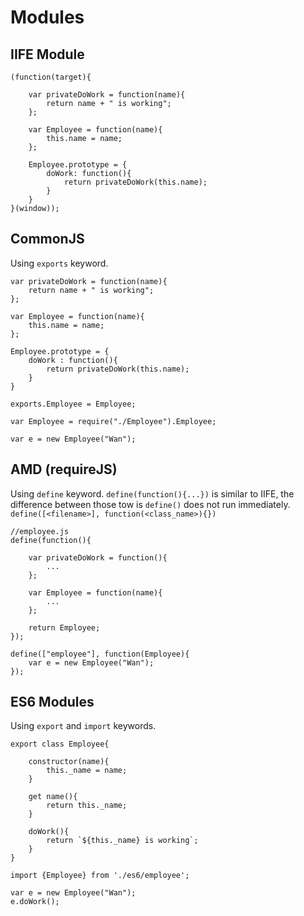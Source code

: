 # Modules

## IIFE Module
```
(function(target){

	var privateDoWork = function(name){
		return name + " is working";
	};
	
	var Employee = function(name){
		this.name = name;
	};
	
	Employee.prototype = {
		doWork: function(){
			return privateDoWork(this.name);
		}
	}
}(window));
```


## CommonJS
Using `exports` keyword.
```
var privateDoWork = function(name){
	return name + " is working";
};

var Employee = function(name){
	this.name = name;
};

Employee.prototype = {
	doWork : function(){
		return privateDoWork(this.name);
	}
}

exports.Employee = Employee;
```

```
var Employee = require("./Employee").Employee;

var e = new Employee("Wan");
```

## AMD (requireJS)

Using `define` keyword.
`define(function(){...})` is similar to IIFE, the difference between those tow is `define()` does not run immediately.
`define([<filename>], function(<class_name>){})`
```
//employee.js
define(function(){

	var privateDoWork = function(){
		...
	};
	
	var Employee = function(name){
		...
	};
	
	return Employee;
});
```

```
define(["employee"], function(Employee){
	var e = new Employee("Wan");
});
```

## ES6 Modules

Using `export` and `import` keywords.

```
export class Employee{

	constructor(name){
		this._name = name;
	}
	
	get name(){
		return this._name;
	}
	
	doWork(){
		return `${this._name} is working`;
	}
}
```

```
import {Employee} from './es6/employee';

var e = new Employee("Wan");
e.doWork();
```